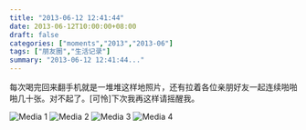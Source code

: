 ```yaml
---
title: "2013-06-12 12:41:44"
date: 2013-06-12T10:00:00+08:00
draft: false
categories: ["moments","2013","2013-06"]
tags: ["朋友圈","生活记录"]
summary: "2013-06-12 12:41:44..."
---
```


每次喝完回来翻手机就是一堆堆这样地照片，还有拉着各位亲朋好友一起连续啪啪啪几十张。对不起了。[可怜]下次我再这样请摇醒我。

![Media 1](/Moments/photos/2013-06-12/201306121241440.jpg)
![Media 2](/Moments/photos/2013-06-12/201306121241441.jpg)
![Media 3](/Moments/photos/2013-06-12/201306121241442.jpg)
![Media 4](/Moments/photos/2013-06-12/201306121241443.jpg)
